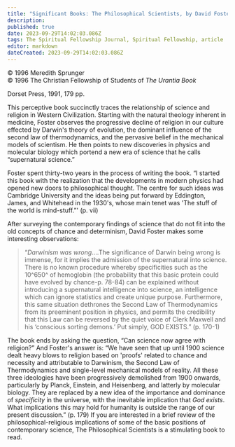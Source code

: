 ```yaml
---
title: "Significant Books: The Philosophical Scientists, by David Foster"
description: 
published: true
date: 2023-09-29T14:02:03.086Z
tags: The Spiritual Fellowship Journal, Spiritual Fellowship, article
editor: markdown
dateCreated: 2023-09-29T14:02:03.086Z
---
```


<p class="v-card v-sheet theme--light gray lighten-3 px-2">© 1996 Meredith Sprunger<br>© 1996 The Christian Fellowship of Students of <i>The Urantia Book</i></p>

Dorset Press, 1991, 179 pp.

This perceptive book succinctly traces the relationship of science and religion in Western Civilization. Starting with the natural theology inherent in medicine, Foster observes the progressive decline of religion in our culture effected by Darwin's theory of evolution, the dominant influence of the second law of thermodynamics, and the pervasive belief in the mechanical models of scientism. He then points to new discoveries in physics and molecular biology which portend a new era of science that he calls “supernatural science.”

Foster spent thirty-two years in the process of writing the book. “I started this book with the realization that the developments in modern physics had opened new doors to philosophical thought. The centre for such ideas was Cambridge University and the ideas being put forward by Eddington, James, and Whitehead in the 1930's, whose main tenet was 'The stuff of the world is mind-stuff.”' (p. vii)

After surveying the contemporary findings of science that do not fit into the old concepts of chance and determinism, David Foster makes some interesting observations:

> “_Darwinism was wrong_....The significance of Darwin being wrong is immense, for it implies the admission of the supernatural into science. There is no known procedure whereby specificities such as the 10^650^ of hemoglobin (the probability that this basic protein could have evolved by chance-p. 78-84) can be explained without introducing a supernatural intelligence into science, an intelligence which can ignore statistics and create unique purpose. Furthermore, this same situation dethrones the Second Law of Thermodynamics from its preeminent position in physics, and permits the credibility that this Law can be reversed by the quiet voice of Clerk Maxwell and his ‘conscious sorting demons.’ Put simply, GOD EXISTS.” (p. 170-1)

The book ends by asking the question, “Can science now agree with religion?” And Foster's answer is: “We have seen that up until 1900 science dealt heavy blows to religion based on 'proofs' related to chance and necessity and attributable to Darwinism, the Second Law of Thermodynamics and single-level mechanical models of reality. All these three ideologies have been progressively demolished from 1900 onwards, particularly by Planck, Einstein, and Heisenberg, and latterly by molecular biology. They are replaced by a new idea of the importance and dominance of _specificity_ in the universe, with the inevitable implication that _God exists_. What implications this may hold for humanity is outside the range of our present discussion.” (p. 179) If you are interested in a brief review of the philosophical-religious implications of some of the basic positions of contemporary science, The Philosophical Scientists is a stimulating book to read.

